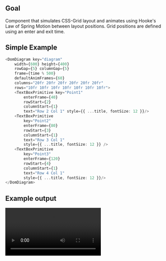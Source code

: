 ## Goal

Component that simulates CSS-Grid layout and animates using Hooke's Law of Spring Motion between layout positions. Grid positions are defined using an enter and exit time.

## Simple Example 

```typescript
<DomDiagram key="diagram"
    width={600} height={400}
    rowGap={5} columnGap={5}
    frame={time % 500}
    defaultAnimFrames={60}
    columns="20fr 20fr 20fr 20fr 20fr 20fr"
    rows="10fr 10fr 10fr 10fr 10fr 10fr 10fr">
    <TextBoxPrimitive key="Point1"
        enterFrame={40}
        rowStart={2}
        columnStart={1}
        text="Row 2 Col 1" style={{ ...title, fontSize: 12 }}/>
    <TextBoxPrimitive
        key="Point2"
        enterFrame={80}
        rowStart={3}
        columnStart={1}
        text="Row 3 Col 1"
        style={{ ...title, fontSize: 12 }} />
    <TextBoxPrimitive
        key="Point3"
        enterFrame={120}
        rowStart={4}
        columnStart={1}
        text="Row 4 Col 1"
        style={{ ...title, fontSize: 12 }}/>
</DomDiagram>

```

## Example output

![Screen Grab](./video/screen-grab.mp4)